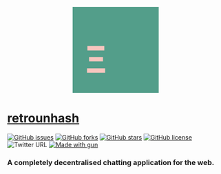 <p align="center">
  <img src="/public/images/favicon.png" height="200" />
</p>

# [retrounhash](https://retrounhash.js.cool/)
[![GitHub issues](https://img.shields.io/github/issues/atordvairn/retrounhash?style=for-the-badge)](https://github.com/atordvairn/retrounhash/issues)
[![GitHub forks](https://img.shields.io/github/forks/atordvairn/retrounhash?style=for-the-badge)](https://github.com/atordvairn/retrounhash/network)
[![GitHub stars](https://img.shields.io/github/stars/atordvairn/retrounhash?style=for-the-badge)](https://github.com/atordvairn/retrounhash/stargazers)
[![GitHub license](https://img.shields.io/github/license/atordvairn/retrounhash?style=for-the-badge)](https://github.com/atordvairn/retrounhash/blob/main/LICENSE)
![Twitter URL](https://img.shields.io/twitter/url?label=Tweet%20This&logo=twitter&style=for-the-badge&url=https%3A%2F%2Ftwitter.com%2Fatordvairn)
[![Made with gun](https://img.shields.io/badge/MADE%20WITH-GUN.JS-ff4d4d?style=for-the-badge)](//gun.eco/)

### A completely decentralised chatting application for the web.

